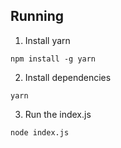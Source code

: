## Running

1. Install yarn
```
npm install -g yarn
```

2. Install dependencies
```
yarn
```

3. Run the index.js
```
node index.js
```

